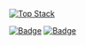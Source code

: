 [![Top Stack](https://widget.realdeveloper.pro/api/top?stack=JavaScript,React,Node.js)](https://github.com/kijepark)

[![Badge](https://widget.realdeveloper.pro/api/badge?title=Languages%20and%20Framework&badges=JavaScript,TypeScript,Python,ShellScript,ReactJs,NodeJs,ExpressJs,NextJs)](https://github.com/kijepark)
[![Badge](https://widget.realdeveloper.pro/api/badge?title=Database%20and%20DevOps&badges=MySQL,MongoDB,AWS%20EC2,Linux,AWS%20S3,GitHub,Bitbucket)](https://github.com/kijepark)
